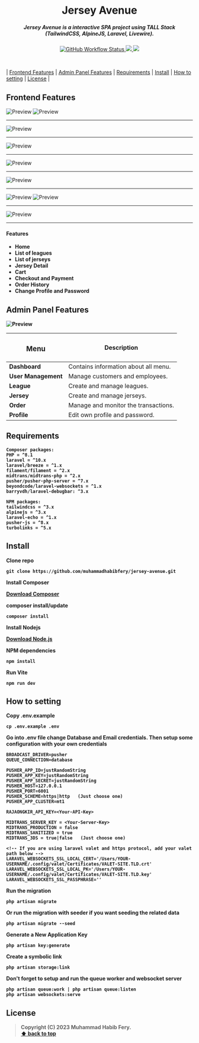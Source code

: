<h1 align="center">
Jersey Avenue
</h1>

<h5 align="center">
Jersey Avenue is a interactive SPA project using TALL Stack (TailwindCSS, AlpineJS, Laravel, Livewire).
</h5>

<p align="center">
    <a href="https://github.com/muhammadhabibfery/jersey-avenue/actions/workflows/test.yml">
        <img alt="GitHub Workflow Status" src="https://img.shields.io/github/actions/workflow/status/muhammadhabibfery/jersey-avenue/test.yml?logo=github">
    </a>
    <a href="https://www.php.net">
        <img src="https://img.shields.io/badge/php-%3E%3D8.1-%23777BB4" />
    </a>
    <a href="https://laravel.com">
        <img src="https://img.shields.io/badge/laravel-10.x-%23EC4E3D" />
    </a>
</p>

</br>

| [Frontend Features][] | [Admin Panel Features][] | [Requirements][] | [Install][] | [How to setting][] | [License][] |

## Frontend Features 
<img src="public/assets/images/front-1.1.png" alt="Preview"/>
<img src="public/assets/images/front-1.2.png" alt="Preview"/>
<hr>
<img src="public/assets/images/front-2.png" alt="Preview"/>
<hr>
<img src="public/assets/images/front-3.png" alt="Preview"/>
<hr>
<img src="public/assets/images/front-4.png" alt="Preview"/>
<hr>
<img src="public/assets/images/front-5.png" alt="Preview"/>
<hr>
<img src="public/assets/images/front-6.1.png" alt="Preview"/>
<img src="public/assets/images/front-6.2.png" alt="Preview"/>
<hr>
<img src="public/assets/images/front-7.png" alt="Preview"/>
<hr>

#### Features

- <b> Home
- <b> List of leagues
- <b> List of jerseys
- <b> Jersey Detail
- <b> Cart
- <b> Checkout and Payment
- <b> Order History
- <b> Change Profile and Password

## Admin Panel Features 
<img src="public/assets/images/admin-panel.png" alt="Preview"/>

|<h3>Menu  </h3>        |       Description                                                                 |
|-----------------------|-----------------------------------------------------------------------------------|
|<b>Dashboard           | </b>Contains information about all menu.                                          |
|<b>User Management     | </b>Manage customers and employees.                                               |
|<b>League              | </b>Create and manage leagues.                                                    |
|<b>Jersey              | </b>Create and manage jerseys.                                                    |
|<b>Order               | </b>Manage and monitor the transactions.                                          |
|<b>Profile             | </b>Edit own profile and password.                                                |

## Requirements

    Composer packages:
	PHP = ^8.1
    laravel = ^10.x
    laravel/breeze = ^1.x
    filament/filament = ^2.x
    midtrans/midtrans-php = ^2.x
    pusher/pusher-php-server = ^7.x
    beyondcode/laravel-websockets = ^1.x
    barryvdh/laravel-debugbar: ^3.x

    NPM packages:
    tailwindcss = ^3.x
    alpinejs = ^3.x
    laravel-echo = ^1.x
    pusher-js = ^8.x
    turbolinks = ^5.x

## Install

Clone repo

```
git clone https://github.com/muhammadhabibfery/jersey-avenue.git
```

Install Composer


[Download Composer](https://getcomposer.org/download/)


composer install/update 

```
composer install
```

Install Nodejs


[Download Node.js](https://nodejs.org/en/download/)


NPM dependencies
```
npm install
```

Run Vite 

```
npm run dev
```

## How to setting 

Copy .env.example

```
cp .env.example .env
```

Go into .env file change Database and Email credentials. Then setup some configuration with your own credentials
```
BROADCAST_DRIVER=pusher
QUEUE_CONNECTION=database

PUSHER_APP_ID=justRandomString
PUSHER_APP_KEY=justRandomString
PUSHER_APP_SECRET=justRandomString
PUSHER_HOST=127.0.0.1
PUSHER_PORT=6001
PUSHER_SCHEME=https|http   (Just choose one)
PUSHER_APP_CLUSTER=mt1

RAJAONGKIR_API_KEY=<Your-API-Key>

MIDTRANS_SERVER_KEY = <Your-Server-Key>
MIDTRANS_PRODUCTION = false
MIDTRANS_SANITIZED = true
MIDTRANS_3DS = true|false   (Just choose one)

<!-- If you are using laravel valet and https protocol, add your valet path below -->
LARAVEL_WEBSOCKETS_SSL_LOCAL_CERT='/Users/YOUR-USERNAME/.config/valet/Certificates/VALET-SITE.TLD.crt'
LARAVEL_WEBSOCKETS_SSL_LOCAL_PK='/Users/YOUR-USERNAME/.config/valet/Certificates/VALET-SITE.TLD.key'
LARAVEL_WEBSOCKETS_SSL_PASSPHRASE=''

```

Run the migration

```
php artisan migrate
```

Or run the migration with seeder if you want seeding the related data

```
php artisan migrate --seed
```

Generate a New Application Key

```
php artisan key:generate
```

Create a symbolic link

```
php artisan storage:link
```

Don't forget to setup and run the queue worker and websocket server

```
php artisan queue:work | php artisan queue:listen
php artisan websockets:serve
```

## License

> Copyright (C) 2023 Muhammad Habib Fery.  
**[⬆ back to top](#jersey-avenue)**

[Frontend Features]:#frontend-features
[Admin Panel Features]:#admin-panel-features
[Requirements]:#requirements
[Install]:#install
[How to setting]:#how-to-setting
[License]:#license
